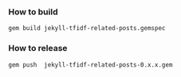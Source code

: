 ### How to build

```
gem build jekyll-tfidf-related-posts.gemspec
```

### How to release

```
gem push  jekyll-tfidf-related-posts-0.x.x.gem
```